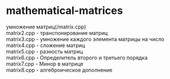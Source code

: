 # mathematical-matrices

умножение матриц(/matrix.cpp)  
matrix2.cpp - транспонирование матриц  
matrix3.cpp - умножение каждого элемента матрицы на число  
matrix4.cpp - сложение матриц  
matrix5.cpp - разность матриц  
matrix6.cpp - Определитель второго и третьего порядка  
matrix7.cpp - Минор в матрице  
matrix8.cpp - алгеброическое дополнение  

